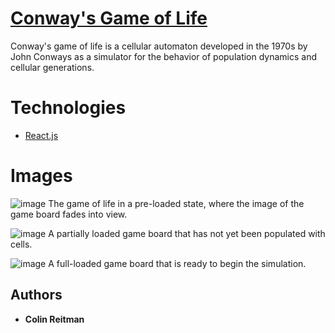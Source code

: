 # [Conway's Game of Life](https://colinsgameoflife.herokuapp.com/)

Conway's game of life is a cellular automaton developed in the 1970s by John Conways as a simulator for the behavior of population dynamics and cellular generations.

# Technologies

* [React.js](https://reactjs.org)

# Images

![image](https://user-images.githubusercontent.com/46357004/59389991-f8e83600-8d3d-11e9-9d32-542ff3f225ec.png)
The game of life in a pre-loaded state, where the image of the game board fades into view.


![image](https://user-images.githubusercontent.com/46357004/59389945-cb9b8800-8d3d-11e9-9e8f-b296c4e03ec5.png)
A partially loaded game board that has not yet been populated with cells.


![image](https://user-images.githubusercontent.com/46357004/59389968-dce49480-8d3d-11e9-8981-8967ac24eb83.png)
A full-loaded game board that is ready to begin the simulation.


## Authors

* **Colin Reitman**

